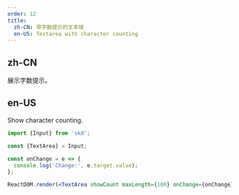 ```yaml
---
order: 12
title:
  zh-CN: 带字数提示的文本域
  en-US: Textarea with character counting
---
```


## zh-CN

展示字数提示。

## en-US

Show character counting.

```jsx
import {Input} from 'skd';

const {TextArea} = Input;

const onChange = e => {
  console.log('Change:', e.target.value);
};

ReactDOM.render(<TextArea showCount maxLength={100} onChange={onChange} />, mountNode);
```
